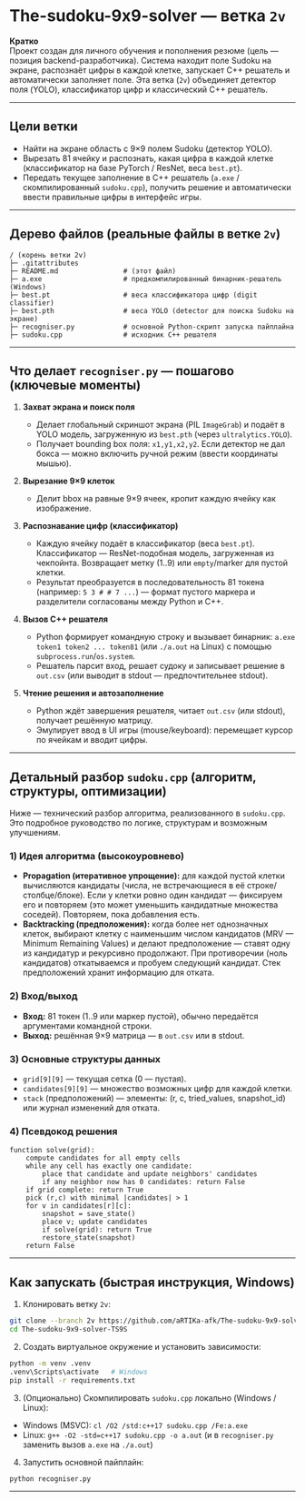 # The-sudoku-9x9-solver — ветка `2v`

**Кратко**  
Проект создан для личного обучения и пополнения резюме (цель — позиция backend-разработчика). Система находит поле Sudoku на экране, распознаёт цифры в каждой клетке, запускает C++ решатель и автоматически заполняет поле. Эта ветка (`2v`) объединяет детектор поля (YOLO), классификатор цифр и классический C++ решатель.


---

## Цели ветки
- Найти на экране область с 9×9 полем Sudoku (детектор YOLO).  
- Вырезать 81 ячейку и распознать, какая цифра в каждой клетке (классификатор на базе PyTorch / ResNet, веса `best.pt`).  
- Передать текущее заполнение в C++ решатель (`a.exe` / скомпилированный `sudoku.cpp`), получить решение и автоматически ввести правильные цифры в интерфейс игры.

---

## Дерево файлов (реальные файлы в ветке `2v`)
```
/ (корень ветки 2v)
├─ .gitattributes
├─ README.md                # (этот файл)
├─ a.exe                    # предкомпилированный бинарник-решатель (Windows)
├─ best.pt                  # веса классификатора цифр (digit classifier)
├─ best.pth                 # веса YOLO (detector для поиска Sudoku на экране)
├─ recogniser.py            # основной Python-скрипт запуска пайплайна
├─ sudoku.cpp               # исходник C++ решателя
```

---

## Что делает `recogniser.py` — пошагово (ключевые моменты)

1. **Захват экрана и поиск поля**  
   - Делает глобальный скриншот экрана (PIL `ImageGrab`) и подаёт в YOLO модель, загруженную из `best.pth` (через `ultralytics.YOLO`).  
   - Получает bounding box поля: `x1,y1,x2,y2`. Если детектор не дал бокса — можно включить ручной режим (ввести координаты мышью).

2. **Вырезание 9×9 клеток**  
   - Делит bbox на равные 9×9 ячеек, кропит каждую ячейку как изображение.

3. **Распознавание цифр (классификатор)**  
   - Каждую ячейку подаёт в классификатор (веса `best.pt`). Классификатор — ResNet-подобная модель, загруженная из чекпойнта. Возвращает метку (1..9) или `empty`/marker для пустой клетки.  
   - Результат преобразуется в последовательность 81 токена (например: `5 3 # # 7 ...`) — формат пустого маркера и разделители согласованы между Python и C++.

4. **Вызов C++ решателя**  
   - Python формирует командную строку и вызывает бинарник: `a.exe token1 token2 ... token81` (или `./a.out` на Linux) с помощью `subprocess.run`/`os.system`.  
   - Решатель парсит вход, решает судоку и записывает решение в `out.csv` (или выводит в stdout — предпочтительнее stdout).

5. **Чтение решения и автозаполнение**  
   - Python ждёт завершения решателя, читает `out.csv` (или stdout), получает решённую матрицу.  
   - Эмулирует ввод в UI игры (mouse/keyboard): перемещает курсор по ячейкам и вводит цифры.


---

## Детальный разбор `sudoku.cpp` (алгоритм, структуры, оптимизации)

Ниже — технический разбор алгоритма, реализованного в `sudoku.cpp`. Это подробное руководство по логике, структурам и возможным улучшениям.

### 1) Идея алгоритма (высокоуровнево)
- **Propagation (итеративное упрощение):** для каждой пустой клетки вычисляются кандидаты (числа, не встречающиеся в её строке/столбце/блоке). Если у клетки ровно один кандидат — фиксируем его и повторяем (это может уменьшить кандидатные множества соседей). Повторяем, пока добавления есть.
- **Backtracking (предположения):** когда более нет однозначных клеток, выбирают клетку с наименьшим числом кандидатов (MRV — Minimum Remaining Values) и делают предположение — ставят одну из кандидатур и рекурсивно продолжают. При противоречии (ноль кандидатов) откатываемся и пробуем следующий кандидат. Стек предположений хранит информацию для отката.

### 2) Вход/выход
- **Вход:** 81 токен (1..9 или маркер пустой), обычно передаётся аргументами командной строки.  
- **Выход:** решённая 9×9 матрица — в `out.csv` или в stdout.

### 3) Основные структуры данных
- `grid[9][9]` — текущая сетка (0 — пустая).  
- `candidates[9][9]` — множество возможных цифр для каждой клетки.  
- `stack` (предположений) — элементы: (r, c, tried_values, snapshot_id) или журнал изменений для отката.

### 4) Псевдокод решения
```text
function solve(grid):
    compute candidates for all empty cells
    while any cell has exactly one candidate:
        place that candidate and update neighbors' candidates
        if any neighbor now has 0 candidates: return False
    if grid complete: return True
    pick (r,c) with minimal |candidates| > 1
    for v in candidates[r][c]:
        snapshot = save_state()
        place v; update candidates
        if solve(grid): return True
        restore_state(snapshot)
    return False
```



---

## Как запускать (быстрая инструкция, Windows)

1. Клонировать ветку `2v`:
```bash
git clone --branch 2v https://github.com/aRTIKa-afk/The-sudoku-9x9-solver-TS9S.git
cd The-sudoku-9x9-solver-TS9S
```

2. Создать виртуальное окружение и установить зависимости:
```bash
python -m venv .venv
.venv\Scripts\activate   # Windows
pip install -r requirements.txt
```

3. (Опционально) Скомпилировать `sudoku.cpp` локально (Windows / Linux):
- Windows (MSVC): `cl /O2 /std:c++17 sudoku.cpp /Fe:a.exe`  
- Linux: `g++ -O2 -std=c++17 sudoku.cpp -o a.out` (и в `recogniser.py` заменить вызов `a.exe` на `./a.out`)

4. Запустить основной пайплайн:
```bash
python recogniser.py
```

---
